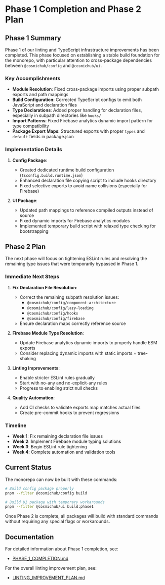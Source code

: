 # Phase 1 Completion and Phase 2 Plan

## Phase 1 Summary

Phase 1 of our linting and TypeScript infrastructure improvements has been completed. This phase
focused on establishing a stable build foundation for the monorepo, with particular attention to
cross-package dependencies between `@cosmichub/config` and `@cosmichub/ui`.

### Key Accomplishments

- **Module Resolution**: Fixed cross-package imports using proper subpath exports and path mappings
- **Build Configuration**: Corrected TypeScript configs to emit both JavaScript and declaration
  files
- **Type Declarations**: Added proper handling for declaration files, especially in subpath
  directories like `hooks/`
- **Import Patterns**: Fixed Firebase analytics dynamic import pattern for type compatibility
- **Package Export Maps**: Structured exports with proper `types` and `default` fields in
  package.json

### Implementation Details

1. **Config Package**:
   - Created dedicated runtime build configuration (`tsconfig.build.runtime.json`)
   - Enhanced declaration file copying script to include hooks directory
   - Fixed selective exports to avoid name collisions (especially for Firebase)

2. **UI Package**:
   - Updated path mappings to reference compiled outputs instead of source
   - Fixed dynamic imports for Firebase analytics modules
   - Implemented temporary build script with relaxed type checking for bootstrapping

## Phase 2 Plan

The next phase will focus on tightening ESLint rules and resolving the remaining type issues that
were temporarily bypassed in Phase 1.

### Immediate Next Steps

1. **Fix Declaration File Resolution**:
   - Correct the remaining subpath resolution issues:
     - `@cosmichub/config/component-architecture`
     - `@cosmichub/config/lazy-loading`
     - `@cosmichub/config/hooks`
     - `@cosmichub/config/firebase`
   - Ensure declaration maps correctly reference source

2. **Firebase Module Type Resolution**:
   - Update Firebase analytics dynamic imports to properly handle ESM exports
   - Consider replacing dynamic imports with static imports + tree-shaking

3. **Linting Improvements**:
   - Enable stricter ESLint rules gradually
   - Start with no-any and no-explicit-any rules
   - Progress to enabling strict null checks

4. **Quality Automation**:
   - Add CI checks to validate exports map matches actual files
   - Create pre-commit hooks to prevent regressions

### Timeline

- **Week 1**: Fix remaining declaration file issues
- **Week 2**: Implement Firebase module typing solutions
- **Week 3**: Begin ESLint rule tightening
- **Week 4**: Complete automation and validation tools

## Current Status

The monorepo can now be built with these commands:

```bash
# Build config package properly
pnpm --filter @cosmichub/config build

# Build UI package with temporary workarounds
pnpm --filter @cosmichub/ui build:phase1
```

Once Phase 2 is complete, all packages will build with standard commands without requiring any
special flags or workarounds.

## Documentation

For detailed information about Phase 1 completion, see:

- [PHASE_1_COMPLETION.md](/docs/PHASE_1_COMPLETION.md)

For the overall linting improvement plan, see:

- [LINTING_IMPROVEMENT_PLAN.md](/docs/LINTING_IMPROVEMENT_PLAN.md)
